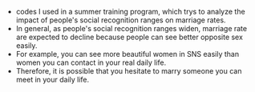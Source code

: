 - codes I used in a summer training program, which trys to analyze the impact of people's social recognition ranges on marriage rates.
- In general, as people's social recognition ranges widen, marriage rate are expected to decline because people can see better opposite sex easily.
- For example, you can see more beautiful women in SNS easily than women you can contact in your real daily life.
- Therefore, it is possible that you hesitate to marry someone you can meet in your daily life. 
